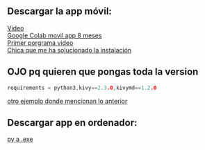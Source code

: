## Descargar la app móvil:
[Video](https://www.youtube.com/watch?v=pzsvN3fuBA0) <br>
[Google Colab movil app 8 meses](https://www.youtube.com/watch?v=nD5M_0rMXtI) <br>
[Primer porgrama video](https://www.youtube.com/watch?v=DDAV0T2s2PI) <br>
[Chica que me ha solucionado la instalación](https://www.youtube.com/watch?v=VsTaM057rdc)
## OJO pq quieren que pongas toda la version
````c
requirements = python3,kivy==2.3.0,kivymd==1.2.0
````
[otro ejemplo donde mencionan lo anterior](https://www.youtube.com/watch?v=XU6KjN1lwvY)

## Descargar app en ordenador:
[py a .exe](https://www.youtube.com/watch?v=vMgwbBy4PvE) <br>

